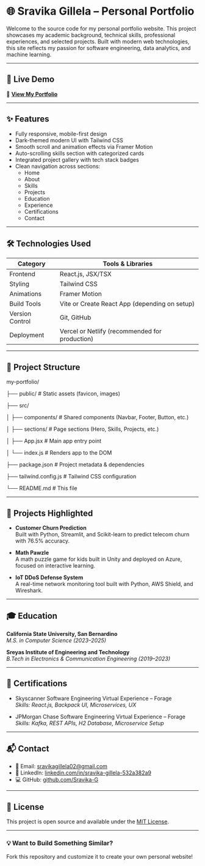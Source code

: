# 🌐 Sravika Gillela – Personal Portfolio

Welcome to the source code for my personal portfolio website. This project showcases my academic background, technical skills, professional experiences, and selected projects. Built with modern web technologies, this site reflects my passion for software engineering, data analytics, and machine learning.

---

## 🚀 Live Demo

🔗 [**View My Portfolio**](https://my-portfolio-delta-gilt-14.vercel.app)  

---

## ✨ Features

- Fully responsive, mobile-first design
- Dark-themed modern UI with Tailwind CSS
- Smooth scroll and animation effects via Framer Motion
- Auto-scrolling skills section with categorized cards
- Integrated project gallery with tech stack badges
- Clean navigation across sections:
  - Home
  - About
  - Skills
  - Projects
  - Education
  - Experience
  - Certifications
  - Contact

---

## 🛠️ Technologies Used

| Category        | Tools & Libraries                                  |
|----------------|-----------------------------------------------------|
| Frontend       | React.js, JSX/TSX                                   |
| Styling        | Tailwind CSS                                        |
| Animations     | Framer Motion                                       |
| Build Tools    | Vite or Create React App (depending on setup)       |
| Version Control| Git, GitHub                                         |
| Deployment     | Vercel or Netlify (recommended for production)      |

---

## 📁 Project Structure

my-portfolio/

├── public/ # Static assets (favicon, images)

├── src/

│ ├── components/ # Shared components (Navbar, Footer, Button, etc.)

│ ├── sections/ # Page sections (Hero, Skills, Projects, etc.)

│ ├── App.jsx # Main app entry point

│ └── index.js # Renders app to the DOM

├── package.json # Project metadata & dependencies

├── tailwind.config.js # Tailwind CSS configuration

└── README.md # This file


---

## 🧠 Projects Highlighted

- **Customer Churn Prediction**  
  Built with Python, Streamlit, and Scikit-learn to predict telecom churn with 76.5% accuracy.

- **Math Pawzle**  
  A math puzzle game for kids built in Unity and deployed on Azure, focused on interactive learning.

- **IoT DDoS Defense System**  
  A real-time network monitoring tool built with Python, AWS Shield, and Wireshark.

---

## 🎓 Education

**California State University, San Bernardino**  
_M.S. in Computer Science (2023–2025)_

**Sreyas Institute of Engineering and Technology**  
_B.Tech in Electronics & Communication Engineering (2019–2023)_

---

## 📄 Certifications

- Skyscanner Software Engineering Virtual Experience – Forage  
  _Skills: React.js, Backpack UI, Microservices, UX_

- JPMorgan Chase Software Engineering Virtual Experience – Forage  
  _Skills: Kafka, REST APIs, H2 Database, Microservice Setup_

---

## 📬 Contact

- 📧 Email: sravikagillela02@gmail.com  
- 🔗 LinkedIn: [linkedin.com/in/sravika-gillela-532a382a9](https://www.linkedin.com/in/sravika-gillela-532a382a9/)  
- 💻 GitHub: [github.com/Sravika-G](https://github.com/Sravika-G)

---

## 📢 License

This project is open source and available under the [MIT License](LICENSE).

---

### 💡 Want to Build Something Similar?

Fork this repository and customize it to create your own personal website!
